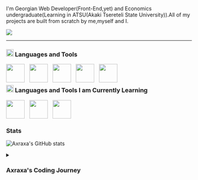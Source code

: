 
 I'm Georgian Web Developer(Front-End,yet) and Economics undergraduate(Learning in ATSU(Akaki Tsereteli State University)).All of my projects are built from scratch by me,myself and I.

<img src="https://media2.giphy.com/media/scZPhLqaVOM1qG4lT9/giphy.gif?cid=ecf05e4736vfxqmt56roc2vef288rolzgjsuvuy9t3euwrhz&rid=giphy.gif&ct=g" style="margin:auto;" />



<!--
**axraxa/axraxa** is a ✨ _special_ ✨ repository because its `README.md` (this file) appears on your GitHub profile.

Here are some ideas to get you started:

- 🔭 I’m currently working on ...
- 🌱 I’m currently learning ...
- 👯 I’m looking to collaborate on ...
- 🤔 I’m looking for help with ...
- 💬 Ask me about ...
- 📫 How to reach me: ...
- 😄 Pronouns: ...
- ⚡ Fun fact: ...
-->
---

### <img src="https://cdn-icons-png.flaticon.com/512/4359/4359812.png" width="20px" /> Languages and Tools
<img align="left" width="50px" style="padding-right:10px;" src="https://cdn.jsdelivr.net/gh/devicons/devicon/icons/javascript/javascript-original.svg"/>
<img align="left" width="50px" style="padding-right:10px;" src="https://cdn.jsdelivr.net/gh/devicons/devicon/icons/react/react-original.svg"/>
<img align="left" width="50px" style="padding-right:10px;" src="https://cdn.jsdelivr.net/gh/devicons/devicon/icons/html5/html5-original.svg"/>
<img align="left" width="50px" style="padding-right:10px;" src="https://cdn.jsdelivr.net/gh/devicons/devicon/icons/css3/css3-original.svg"/>
<img align="left" width="50px" style="padding-right:10px;" src="https://cdn.jsdelivr.net/gh/devicons/devicon/icons/git/git-original.svg"/>
<br/>
<br/>

### <img src="https://cdn-icons-png.flaticon.com/512/4359/4359812.png" width="20px" /> Languages and Tools I am Currently Learning
<img align="left" width="50px" style="padding-right:10px;" src="https://cdn.jsdelivr.net/gh/devicons/devicon/icons/php/php-original.svg"/>
<img align="left" width="50px" style="padding-right:10px;" src="https://cdn.jsdelivr.net/gh/devicons/devicon/icons/laravel/laravel-plain.svg"/>
<img align="left" width="50px" style="padding-right:10px;" src="https://cdn.jsdelivr.net/gh/devicons/devicon/icons/mysql/mysql-original-wordmark.svg"/>

<br/>
<br/>

#

### Stats

![Axraxa's GitHub stats](https://github-readme-stats.vercel.app/api?username=axraxa&show_icons=true&theme=dracula)

<details>
  <summary><h3>Axraxa's Coding Journey</h3></summary>

</details>
